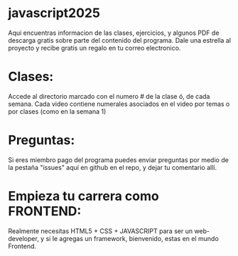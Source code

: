 # javascript2025

Aqui encuentras informacion de las clases, ejercicios, y algunos PDF de descarga gratis sobre parte del contenido del programa. Dale una estrella al proyecto y recibe gratis un regalo en tu correo electronico.

# Clases:

Accede al directorio marcado con el numero # de la clase ó, de cada semana. Cada video contiene numerales asociados en el video por temas o por clases (como en la semana 1)

# Preguntas:

Si eres miembro pago del programa puedes enviar preguntas por medio de la pestaña "issues" aquí en github en el repo, y dejar tu comentario allí.

# Empieza tu carrera como FRONTEND:

Realmente necesitas HTML5 + CSS + JAVASCRIPT para ser un web-developer, y si le agregas un framework, bienvenido, estas en el mundo Frontend.
